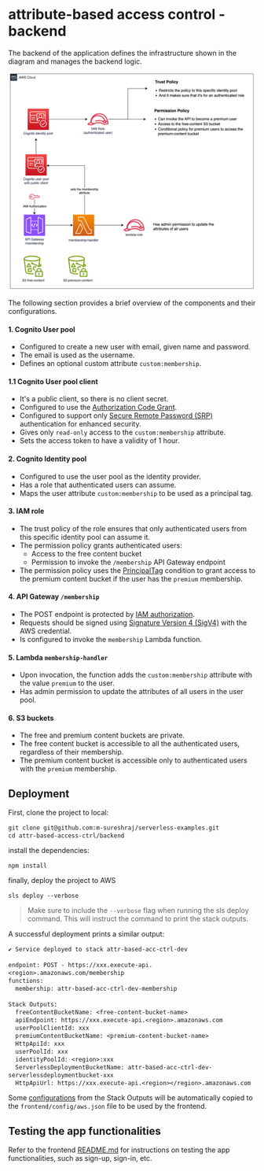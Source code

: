 # attribute-based access control - backend

The backend of the application defines the infrastructure shown in the diagram and manages the backend logic.

![Application architecture - backend](../media/app-diagram-backend.png)

The following section provides a brief overview of the components and their configurations.

#### 1. Cognito User pool

* Configured to create a new user with email, given name and password.
* The email is used as the username.
* Defines an optional custom attribute `custom:membership`.

#### 1.1 Cognito User pool client

* It's a public client, so there is no client secret.
* Configured to use the [Authorization Code Grant](https://aws.amazon.com/blogs/security/how-to-use-oauth-2-0-in-amazon-cognito-learn-about-the-different-oauth-2-0-grants/).
* Configured to support only [Secure Remote Password (SRP)](https://docs.aws.amazon.com/cognito/latest/developerguide/amazon-cognito-user-pools-authentication-flow.html) authentication for enhanced security.
* Gives only `read-only` access to the `custom:membership` attribute.
* Sets the access token to have a validity of 1 hour.

#### 2. Cognito Identity pool

* Configured to use the user pool as the identity provider.
* Has a role that authenticated users can assume.
* Maps the user attribute `custom:membership` to be used as a principal tag.

#### 3. IAM role

* The trust policy of the role ensures that only authenticated users from this specific identity pool can assume it.
* The permission policy grants authenticated users:
  * Access to the free content bucket
  * Permission to invoke the `/membership` API Gateway endpoint
* The permission policy uses the [PrincipalTag](https://docs.aws.amazon.com/IAM/latest/UserGuide/access_iam-tags.html) condition to grant access to the premium content bucket if the user has the `premium` membership.

#### 4. API Gateway `/membership`

* The POST endpoint is protected by [IAM authorization](https://docs.aws.amazon.com/apigateway/latest/developerguide/http-api-access-control-iam.html).
* Requests should be signed using [Signature Version 4 (SigV4)](https://docs.aws.amazon.com/IAM/latest/UserGuide/create-signed-request.html) with the AWS credential.
* Is configured to invoke the `membership` Lambda function.

#### 5. Lambda `membership-handler`

* Upon invocation, the function adds the `custom:membership` attribute with the value `premium` to the user.
* Has admin permission to update the attributes of all users in the user pool.

#### 6. S3 buckets

* The free and premium content buckets are private.
* The free content bucket is accessible to all the authenticated users, regardless of their membership.
* The premium content bucket is accessible only to authenticated users with the `premium` membership.

## Deployment

First, clone the project to local:

```shell
git clone git@github.com:m-sureshraj/serverless-examples.git
cd attr-based-access-ctrl/backend
```

install the dependencies:

```shell
npm install
```

finally, deploy the project to AWS

```shell
sls deploy --verbose
```

> Make sure to include the `--verbose` flag when running the sls deploy command. This will instruct the command to print the stack outputs.

A successful deployment prints a similar output:

```
✔ Service deployed to stack attr-based-acc-ctrl-dev

endpoint: POST - https://xxx.execute-api.<region>.amazonaws.com/membership
functions:
  membership: attr-based-acc-ctrl-dev-membership

Stack Outputs:
  freeContentBucketName: <free-content-bucket-name>
  apiEndpoint: https://xxx.execute-api.<region>.amazonaws.com
  userPoolClientId: xxx
  premiumContentBucketName: <premium-content-bucket-name>
  HttpApiId: xxx
  userPoolId: xxx
  identityPoolId: <region>:xxx
  ServerlessDeploymentBucketName: attr-based-acc-ctrl-dev-serverlessdeploymentbucket-xxx
  HttpApiUrl: https://xxx.execute-api.<region></region>.amazonaws.com
```

Some [configurations](./serverless.yml#L39) from the Stack Outputs will be automatically copied 
to the `frontend/config/aws.json` file to be used by the frontend.

## Testing the app functionalities

Refer to the frontend [README.md](../frontend/README.md) for instructions on testing 
the app functionalities, such as sign-up, sign-in, etc.
